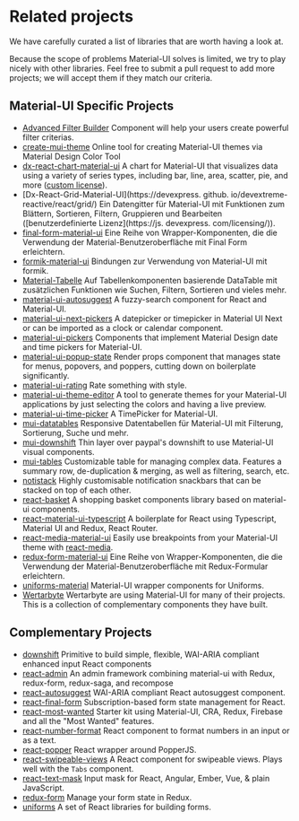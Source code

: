 # Related projects

<p class="description">We have carefully curated a list of libraries that are worth having a look at.</p>

Because the scope of problems Material-UI solves is limited, we try to play nicely with other libraries. Feel free to submit a pull request to add more projects; we will accept them if they match our criteria.

## Material-UI Specific Projects

- [Advanced Filter Builder](https://github.com/logipro/logi-filter-builder) Component will help your users create powerful filter criterias.
- [create-mui-theme](https://react-theming.github.io/create-mui-theme/) Online tool for creating Material-UI themes via Material Design Color Tool
- [dx-react-chart-material-ui](https://devexpress.github.io/devextreme-reactive/react/chart/) A chart for Material-UI that visualizes data using a variety of series types, including bar, line, area, scatter, pie, and more ([custom license](https://js.devexpress.com/licensing/)).
- [Dx-React-Grid-Material-UI](https://devexpress. github. io/devextreme-reactive/react/grid/) Ein Datengitter für Material-UI mit Funktionen zum Blättern, Sortieren, Filtern, Gruppieren und Bearbeiten ([benutzerdefinierte Lizenz](https://js. devexpress. com/licensing/)).
- [final-form-material-ui](https://github.com/Deadly0/final-form-material-ui) Eine Reihe von Wrapper-Komponenten, die die Verwendung der Material-Benutzeroberfläche mit Final Form erleichtern.
- [formik-material-ui](https://github.com/stackworx/formik-material-ui) Bindungen zur Verwendung von Material-UI mit formik.
- [Material-Tabelle](https://github.com/mbrn/material-table) Auf Tabellenkomponenten basierende DataTable mit zusätzlichen Funktionen wie Suchen, Filtern, Sortieren und vieles mehr.
- [material-ui-autosuggest](https://github.com/plan-three/material-ui-autosuggest) A fuzzy-search component for React and Material-UI.
- [material-ui-next-pickers](https://github.com/chingyawhao/material-ui-next-pickers) A datepicker or timepicker in Material UI Next or can be imported as a clock or calendar component.
- [material-ui-pickers](https://github.com/dmtrKovalenko/material-ui-pickers) Components that implement Material Design date and time pickers for Material-UI.
- [material-ui-popup-state](https://github.com/jcoreio/material-ui-popup-state) Render props component that manages state for menus, popovers, and poppers, cutting down on boilerplate significantly.
- [material-ui-rating](https://github.com/TeamWertarbyte/material-ui-rating) Rate something with style.
- [material-ui-theme-editor](https://in-your-saas.github.io/material-ui-theme-editor/) A tool to generate themes for your Material-UI applications by just selecting the colors and having a live preview.
- [material-ui-time-picker](https://github.com/TeamWertarbyte/material-ui-time-picker) A TimePicker for Material-UI.
- [mui-datatables](https://github.com/gregnb/mui-datatables) Responsive Datentabellen für Material-UI mit Filterung, Sortierung, Suche und mehr.
- [mui-downshift](https://github.com/techniq/mui-downshift) Thin layer over paypal's downshift to use Material-UI visual components.
- [mui-tables](https://parkerself.gitbook.io/mui-table/) Customizable table for managing complex data. Features a summary row, de-duplication & merging, as well as filtering, search, etc.
- [notistack](https://github.com/iamhosseindhv/notistack) Highly customisable notification snackbars that can be stacked on top of each other.
- [react-basket](https://github.com/mbrn/react-basket) A shopping basket components library based on material-ui components.
- [react-material-ui-typescript](https://github.com/goemen/react-material-ui-typescript) A boilerplate for React using Typescript, Material UI and Redux, React Router.
- [react-media-material-ui](https://github.com/jcoreio/react-media-material-ui) Easily use breakpoints from your Material-UI theme with [react-media](https://github.com/ReactTraining/react-media).
- [redux-form-material-ui](https://github.com/erikras/redux-form-material-ui) Eine Reihe von Wrapper-Komponenten, die die Verwendung der Material-Benutzeroberfläche mit Redux-Formular erleichtern.
- [uniforms-material](https://github.com/vazco/uniforms/tree/master/packages/uniforms-material) Material-UI wrapper components for Uniforms.
- [Wertarbyte](https://mui.wertarbyte.com/) Wertarbyte are using Material-UI for many of their projects. This is a collection of complementary components they have built.

## Complementary Projects

- [downshift](https://github.com/paypal/downshift) Primitive to build simple, flexible, WAI-ARIA compliant enhanced input React components
- [react-admin](https://github.com/marmelab/react-admin) An admin framework combining material-ui with Redux, redux-form, redux-saga, and recompose
- [react-autosuggest](https://github.com/moroshko/react-autosuggest) WAI-ARIA compliant React autosuggest component.
- [react-final-form](https://github.com/final-form/react-final-form#material-ui-10) Subscription-based form state management for React.
- [react-most-wanted](https://github.com/TarikHuber/react-most-wanted) Starter kit using Material-UI, CRA, Redux, Firebase and all the "Most Wanted" features.
- [react-number-format](https://github.com/s-yadav/react-number-format) React component to format numbers in an input or as a text.
- [react-popper](https://github.com/FezVrasta/react-popper) React wrapper around PopperJS.
- [react-swipeable-views](https://github.com/oliviertassinari/react-swipeable-views) A React component for swipeable views. Plays well with the `Tabs` component.
- [react-text-mask](https://github.com/text-mask/text-mask) Input mask for React, Angular, Ember, Vue, & plain JavaScript.
- [redux-form](https://redux-form.com/7.3.0/examples/material-ui/) Manage your form state in Redux.
- [uniforms](https://github.com/vazco/uniforms) A set of React libraries for building forms.
